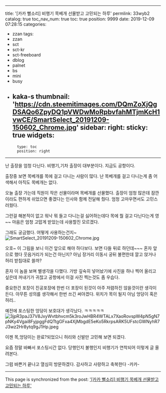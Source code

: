 
---
title: '[카카 뻘소리] 비행기 목베개 선물받고 고민되는 하루'
permlink: 33wyb2
catalog: true
toc_nav_num: true
toc: true
position: 9999
date: 2019-12-09 07:28:15
categories:
- zzan
tags:
- zzan
- sct
- sct-kr
- sct-freeboard
- dblog
- palnet
- bs
- mini
- busy
- kaka-s
thumbnail: 'https://cdn.steemitimages.com/DQmZoXjQgDSAQo6ZpyDQ1pVWDwMoRpbvfahMTjmKcH1vwCE/SmartSelect_20191209-150602_Chrome.jpg'
sidebar:
    right:
        sticky: true
widgets:
    -
        type: toc
        position: right
---


난 출장을 엄청 다닌다.
비행기,기차 출장이 대부분이다.
지금도 공항이다.

출장중 보면 목베개를 목에 걸고 다니는
사람이 많다. 난 목베개를 걸고 다니는게
좀 어색해서 아직도 목베개는 없다.

오늘 출장 가는데 직원이 작은
선물이라며 목베개를 선물했다.
출장이 엄청 많은데 잠깐이라도
편하게 쉬었으면 좋겠다는 인사와 함께
전달해 줬다.  엄청 고마우면서도 고민스러웠다.

그런걸 해본적이 없고 워낙 뭐 들고 다니는걸
싫어하는데다 목에 뭘 걸고 다닌다는게 영~~
마음은 엄청 고맙게 받았는데 사용할진 모르겠다.

그래도 궁금했다. 어떻게 사용하는건지~![SmartSelect_20191209-150602_Chrome.jpg](https://cdn.steemitimages.com/DQmZoXjQgDSAQo6ZpyDQ1pVWDwMoRpbvfahMTjmKcH1vwCE/SmartSelect_20191209-150602_Chrome.jpg)

오호~ 이 그림을 보니 이건 앞으로 해야 하다보다.
보면 다들 뒤로 하던데~~~
혼자 앞으로 했다 웃음거리가 되는건 아닌지?
아님 장거리 이동시 궁뒤 불편한데 깔고 앉거나
허리 받침대로 쓸까?

혼자 이 놈을 보며 별생각을 다했다.
가방 깊숙히 넣어놨기에 사진을 하나
찍어 올리고 싶은데 꺼내기가 귀찮고
공항에서 이걸 사진 찍는것도 좀 우습다.

중요한건 포장이 진공포장에 한번 더 포장이
된것이 아주 저렴하진 않을것이란 생각이 든다.
아무튼 성의를 생각해서 한번 쓰긴 써야겠다.
위치가 목이 될지 아님 엉덩이 혹은 허리..

예전에 포스팅한 엉덩이 보호대가 생각났다.
ㅋㅋㅋㅋㅋ
![3jpR3paJ37V8JxyWvtbhvcm5k3roJwHBR4WTALx7XaoRovspW4pN5gN7pNKy4Vgai8FyjpggFdQTtgGFxa4XjMbgdE5eKo5RkrpsARK5UFstcGWNyhR7J3wz2Hr8ytq9gJ1Hp.jpeg](https://cdn.steemitimages.com/DQmRZ2U9DV5WxwVRyZomAzbZ7AzQi3S6ZVmQGLAnkC9tmTq/3jpR3paJ37V8JxyWvtbhvcm5k3roJwHBR4WTALx7XaoRovspW4pN5gN7pNKy4Vgai8FyjpggFdQTtgGFxa4XjMbgdE5eKo5RkrpsARK5UFstcGWNyhR7J3wz2Hr8ytq9gJ1Hp.jpeg)

이젠 목,엉덩이는 완료?되었으니 허리와
신발만 고민해 보면 되겠다.

요즘 정말 바빠서 포스팅시간 없다.
당행인지 불행인지 비행기가 연착되어 이렇게
글 올려본다. 

그럼 바쁜거 끝나고 열심히 방문하겠다.
감사하고 사랑하고 축복한다 -카카-

- - -

This page is synchronized from the post: ['[카카 뻘소리] 비행기 목베개 선물받고 고민되는 하루'](https://steemit.com/@kibumh/33wyb2)
